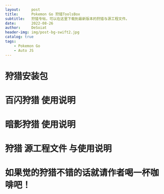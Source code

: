 ```yaml
---
layout:     post
title:      Pokemon Go 狩猎ToolsBox
subtitle:   狩猎专帖，可以在这里下载到最新版本的狩猎与源工程文件。
date:       2022-08-26
author:     DeSoiat
header-img: img/post-bg-swift2.jpg
catalog: true
tags: 
    - Pokemon Go
    - Auto JS
---
```



# 狩猎安装包



# 百闪狩猎 使用说明




# 暗影狩猎 使用说明



# 狩猎 源工程文件 与使用说明

# 如果觉的狩猎不错的话就请作者喝一杯咖啡吧！





